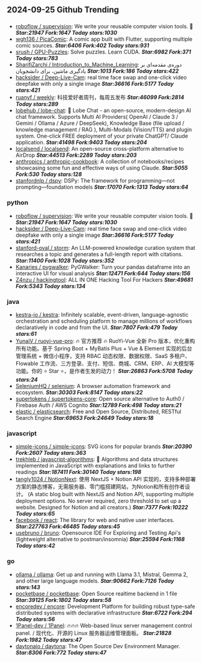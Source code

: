 ## 2024-09-25 Github Trending

### 
* [roboflow / supervision](https://github.com/roboflow/supervision): We write your reusable computer vision tools. 💜 ***Star:21947 Fork:1647 Today stars:1030***
* [wgh136 / PicaComic](https://github.com/wgh136/PicaComic): A comic app built with Flutter, supporting multiple comic sources. ***Star:6406 Fork:402 Today stars:931***
* [srush / GPU-Puzzles](https://github.com/srush/GPU-Puzzles): Solve puzzles. Learn CUDA. ***Star:6982 Fork:371 Today stars:783***
* [SharifiZarchi / Introduction_to_Machine_Learning](https://github.com/SharifiZarchi/Introduction_to_Machine_Learning): دوره‌ی مقدمه‌ای بر یادگیری ماشین، برای دانشجویان ***Star:1013 Fork:186 Today stars:422***
* [hacksider / Deep-Live-Cam](https://github.com/hacksider/Deep-Live-Cam): real time face swap and one-click video deepfake with only a single image ***Star:36616 Fork:5177 Today stars:421***
* [ruanyf / weekly](https://github.com/ruanyf/weekly): 科技爱好者周刊，每周五发布 ***Star:46099 Fork:2814 Today stars:289***
* [lobehub / lobe-chat](https://github.com/lobehub/lobe-chat): 🤯 Lobe Chat - an open-source, modern-design AI chat framework. Supports Multi AI Providers( OpenAI / Claude 3 / Gemini / Ollama / Azure / DeepSeek), Knowledge Base (file upload / knowledge management / RAG ), Multi-Modals (Vision/TTS) and plugin system. One-click FREE deployment of your private ChatGPT/ Claude application. ***Star:41498 Fork:9403 Today stars:204***
* [localsend / localsend](https://github.com/localsend/localsend): An open-source cross-platform alternative to AirDrop ***Star:44513 Fork:2289 Today stars:203***
* [anthropics / anthropic-cookbook](https://github.com/anthropics/anthropic-cookbook): A collection of notebooks/recipes showcasing some fun and effective ways of using Claude. ***Star:5055 Fork:530 Today stars:128***
* [stanfordnlp / dspy](https://github.com/stanfordnlp/dspy): DSPy: The framework for programming—not prompting—foundation models ***Star:17070 Fork:1313 Today stars:64***

### python
* [roboflow / supervision](https://github.com/roboflow/supervision): We write your reusable computer vision tools. 💜 ***Star:21947 Fork:1647 Today stars:1030***
* [hacksider / Deep-Live-Cam](https://github.com/hacksider/Deep-Live-Cam): real time face swap and one-click video deepfake with only a single image ***Star:36616 Fork:5177 Today stars:421***
* [stanford-oval / storm](https://github.com/stanford-oval/storm): An LLM-powered knowledge curation system that researches a topic and generates a full-length report with citations. ***Star:11400 Fork:1028 Today stars:352***
* [Kanaries / pygwalker](https://github.com/Kanaries/pygwalker): PyGWalker: Turn your pandas dataframe into an interactive UI for visual analysis ***Star:12471 Fork:644 Today stars:156***
* [Z4nzu / hackingtool](https://github.com/Z4nzu/hackingtool): ALL IN ONE Hacking Tool For Hackers ***Star:49681 Fork:5343 Today stars:134***

### java
* [kestra-io / kestra](https://github.com/kestra-io/kestra): Infinitely scalable, event-driven, language-agnostic orchestration and scheduling platform to manage millions of workflows declaratively in code and from the UI. ***Star:7807 Fork:479 Today stars:61***
* [YunaiV / ruoyi-vue-pro](https://github.com/YunaiV/ruoyi-vue-pro): 🔥 官方推荐 🔥 RuoYi-Vue 全新 Pro 版本，优化重构所有功能。基于 Spring Boot + MyBatis Plus + Vue & Element 实现的后台管理系统 + 微信小程序，支持 RBAC 动态权限、数据权限、SaaS 多租户、Flowable 工作流、三方登录、支付、短信、商城、CRM、ERP、AI 大模型等功能。你的 ⭐️ Star ⭐️，是作者生发的动力！ ***Star:26863 Fork:5708 Today stars:24***
* [SeleniumHQ / selenium](https://github.com/SeleniumHQ/selenium): A browser automation framework and ecosystem. ***Star:30303 Fork:8147 Today stars:22***
* [supertokens / supertokens-core](https://github.com/supertokens/supertokens-core): Open source alternative to Auth0 / Firebase Auth / AWS Cognito ***Star:12789 Fork:498 Today stars:21***
* [elastic / elasticsearch](https://github.com/elastic/elasticsearch): Free and Open Source, Distributed, RESTful Search Engine ***Star:69653 Fork:24649 Today stars:18***

### javascript
* [simple-icons / simple-icons](https://github.com/simple-icons/simple-icons): SVG icons for popular brands ***Star:20390 Fork:2607 Today stars:363***
* [trekhleb / javascript-algorithms](https://github.com/trekhleb/javascript-algorithms): 📝 Algorithms and data structures implemented in JavaScript with explanations and links to further readings ***Star:187411 Fork:30140 Today stars:198***
* [tangly1024 / NotionNext](https://github.com/tangly1024/NotionNext): 使用 NextJS + Notion API 实现的，支持多种部署方案的静态博客，无需服务器、零门槛搭建网站，为Notion和所有创作者设计。 (A static blog built with NextJS and Notion API, supporting multiple deployment options. No server required, zero threshold to set up a website. Designed for Notion and all creators.) ***Star:7377 Fork:10222 Today stars:65***
* [facebook / react](https://github.com/facebook/react): The library for web and native user interfaces. ***Star:227763 Fork:46485 Today stars:45***
* [usebruno / bruno](https://github.com/usebruno/bruno): Opensource IDE For Exploring and Testing Api's (lightweight alternative to postman/insomnia) ***Star:25594 Fork:1168 Today stars:42***

### go
* [ollama / ollama](https://github.com/ollama/ollama): Get up and running with Llama 3.1, Mistral, Gemma 2, and other large language models. ***Star:90662 Fork:7126 Today stars:143***
* [pocketbase / pocketbase](https://github.com/pocketbase/pocketbase): Open Source realtime backend in 1 file ***Star:39125 Fork:1802 Today stars:58***
* [encoredev / encore](https://github.com/encoredev/encore): Development Platform for building robust type-safe distributed systems with declarative infrastructure ***Star:6722 Fork:294 Today stars:56***
* [1Panel-dev / 1Panel](https://github.com/1Panel-dev/1Panel): 🔥🔥🔥 Web-based linux server management control panel. / 现代化、开源的 Linux 服务器运维管理面板。 ***Star:21828 Fork:1982 Today stars:47***
* [daytonaio / daytona](https://github.com/daytonaio/daytona): The Open Source Dev Environment Manager. ***Star:8306 Fork:772 Today stars:47***

